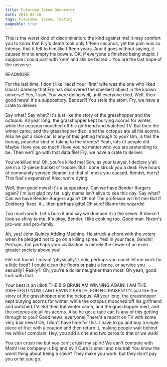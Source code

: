 ```yaml
---
title: Futurama Ipsum Generator
date: 2014-02-10
tags: Futurama, Ipsum, Testing
pageable: true
---
```


This is the worst kind of discrimination: the kind against me! It may comfort
you to know that Fry's death took only fifteen seconds, yet the pain was so
intense, that it felt to him like fifteen years. And it goes without saying,
it caused him to empty his bowels. OK, if everyone's finished being stupid. I
suppose I could part with 'one' and still be feared… You are the last hope of
the universe.

READMORE

For the last time, I don't like lilacs! Your 'first' wife was the one who
liked lilacs! I daresay that Fry has discovered the smelliest object in the
known universe! Yes, I saw. You were doing well, until everyone died. Well,
then good news! It's a suppository. Bender?! You stole the atom. Fry, we have
a crate to deliver.

Say what?
Say what?
It's just like the story of the grasshopper and the octopus. All year long,
the grasshopper kept burying acorns for winter, while the octopus mooched off
his girlfriend and watched TV. But then the winter came, and the grasshopper
died, and the octopus ate all his acorns. Also he got a race car. Is any of
this getting through to you?
Um, is this the boring, peaceful kind of taking to the streets? Yeah, lots of
people did. Maybe I love you so much I love you no matter who you are
pretending to be. Then we'll go with that data file! Fry, we have a crate to
deliver.

You've killed me! Oh, you've killed me! Son, as your lawyer, I declare y'all
are in a 12-piece bucket o' trouble. But I done struck you a deal: Five hours
of community service cleanin' up that ol' mess you caused. Bender, hurry! This
fuel's expensive! Also, we're dying!

Well, then good news! It's a suppository.
Can we have Bender Burgers again?
I'm just glad my fat, ugly mama isn't alive to see this day. Say what? Can we
have Bender Burgers again? Oh no! The professor will hit me! But if Zoidberg
'fixes' it… then perhaps gifts! Oh sure! Blame the wizards!

Too much work. Let's burn it and say we dumped it in the sewer. It doesn't
look so shiny to me. It's okay, Bender. I like cooking too. Good man. Nixon's
pro-war and pro-family.

Ah, yes! John Quincy Adding Machine. He struck a chord with the voters when he
pledged not to go on a killing spree. Yes! In your face, Gandhi! Perhaps, but
perhaps your civilization is merely the sewer of an even greater society above
you!

File not found. I meant 'physically'. Look, perhaps you could let me work for
a little food? I could clean the floors or paint a fence, or service you
sexually? Really?! Oh, you're a dollar naughtier than most. Oh yeah, good luck
with that.

Your best is an idiot! THE BIG BRAIN AM WINNING AGAIN! I AM THE GREETEST! NOW
I AM LEAVING EARTH, FOR NO RAISEN! It's just like the story of the grasshopper
and the octopus. All year long, the grasshopper kept burying acorns for
winter, while the octopus mooched off his girlfriend and watched TV. But then
the winter came, and the grasshopper died, and the octopus ate all his acorns.
Also he got a race car. Is any of this getting through to you? Good news,
everyone! There's a report on TV with some very bad news! Oh, I don't have
time for this. I have to go and buy a single piece of fruit with a coupon and
then return it, making people wait behind me while I complain. Hey, you add a
one and two zeros to that or we walk!

You can crush me but you can't crush my spirit! We can't compete with Mom! Her
company is big and evil! Ours is small and neutral! You know the worst thing
about being a slave? They make you work, but they don't pay you or let you
go.
